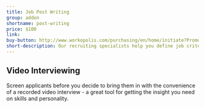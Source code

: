 ```yaml
---
title: Job Post Writing
group: addon
shortname: post-writing
price: $100
link:
buy-button: http://www.workopolis.com/purchasing/en/home/initiate?PromoCode=RAID1&Reset=True
short-description: Our recruiting specialists help you define job criteria and write a posting that speaks to the talent you’re looking for.
---
```


## Video Interviewing

Screen applicants before you decide to bring them in with the convenience of a recorded video interview - a great tool for getting the insight you need on skills and personality.
